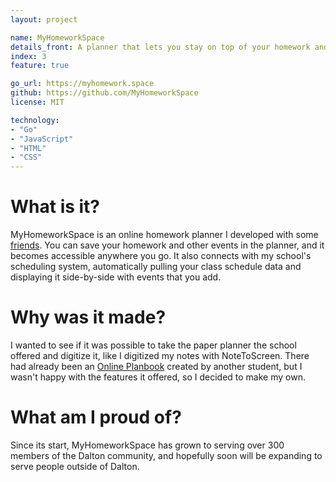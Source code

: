 ```yaml
---
layout: project

name: MyHomeworkSpace
details_front: A planner that lets you stay on top of your homework and tests&mdash;synced with the cloud, too, so you can access it anywhere you have an Internet connection.
index: 3
feature: true

go_url: https://myhomework.space
github: https://github.com/MyHomeworkSpace
license: MIT

technology:
- "Go"
- "JavaScript"
- "HTML"
- "CSS"
---
```

# What is it?
MyHomeworkSpace is an online homework planner I developed with some [friends](https://myhomework.space/about.html). You can save your homework and other events in the planner, and it becomes accessible anywhere you go. It also connects with my school's scheduling system, automatically pulling your class schedule data and displaying it side-by-side with events that you add.

# Why was it made?
I wanted to see if it was possible to take the paper planner the school offered and digitize it, like I digitized my notes with NoteToScreen. There had already been an [Online Planbook](https://github.com/davish/Planbook) created by another student, but I wasn't happy with the features it offered, so I decided to make my own.

# What am I proud of?
Since its start, MyHomeworkSpace has grown to serving over 300 members of the Dalton community, and hopefully soon will be expanding to serve people outside of Dalton.